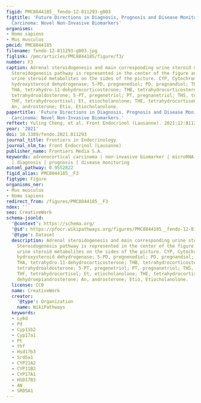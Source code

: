 ```yaml
---
figid: PMC8844185__fendo-12-811293-g003
figtitle: 'Future Directions in Diagnosis, Prognosis and Disease Monitoring of Adrenocortical
  Carcinoma: Novel Non-Invasive Biomarkers'
organisms:
- Homo sapiens
- Mus musculus
pmcid: PMC8844185
filename: fendo-12-811293-g003.jpg
figlink: /pmc/articles/PMC8844185/figure/f3/
number: F3
caption: Adrenal steroidogenesis and main corresponding urine steroid metabolites.
  Steroidogenesis pathway is represented in the center of the figure and the main
  urine steroid metabolites on the sides of the picture. CYP, Cytochrome P450; HSD,
  hydroxysteroid dehydrogenase; 5-PD, pregnenediol; PD, pregnandiol; THDOC, tetrahydrodeoxycorticosterone;
  THA, tetrahydro-11-dehydrocorticosterone; THB, tetrahydrocorticosterone; THALDO,
  tetrahydroaldosterone; 5-PT, pregenetriol; PT, pregnanetriol; THS, tetrahydro-11-deoxycortisol;
  THF, tetrahydrocortisol; Et, etiocholanolone; THE, tetrahydrocortisone; DHEA, dehydroepiandrosterone;
  An, androsterone; Etio, Etiocholanolone.
papertitle: 'Future Directions in Diagnosis, Prognosis and Disease Monitoring of Adrenocortical
  Carcinoma: Novel Non-Invasive Biomarkers.'
reftext: Yuling Cheng, et al. Front Endocrinol (Lausanne). 2021;12:811293.
year: '2021'
doi: 10.3389/fendo.2021.811293
journal_title: Frontiers in Endocrinology
journal_nlm_ta: Front Endocrinol (Lausanne)
publisher_name: Frontiers Media S.A.
keywords: adrenocortical carcinoma | non-invasive biomarker | microRNA | steroid profiling
  | diagnosis | prognosis | disease monitoring
automl_pathway: 0.9552822
figid_alias: PMC8844185__F3
figtype: Figure
organisms_ner:
- Mus musculus
- Homo sapiens
redirect_from: /figures/PMC8844185__F3
ndex: ''
seo: CreativeWork
schema-jsonld:
  '@context': https://schema.org/
  '@id': https://pfocr.wikipathways.org/figures/PMC8844185__fendo-12-811293-g003.html
  '@type': Dataset
  description: Adrenal steroidogenesis and main corresponding urine steroid metabolites.
    Steroidogenesis pathway is represented in the center of the figure and the main
    urine steroid metabolites on the sides of the picture. CYP, Cytochrome P450; HSD,
    hydroxysteroid dehydrogenase; 5-PD, pregnenediol; PD, pregnandiol; THDOC, tetrahydrodeoxycorticosterone;
    THA, tetrahydro-11-dehydrocorticosterone; THB, tetrahydrocorticosterone; THALDO,
    tetrahydroaldosterone; 5-PT, pregenetriol; PT, pregnanetriol; THS, tetrahydro-11-deoxycortisol;
    THF, tetrahydrocortisol; Et, etiocholanolone; THE, tetrahydrocortisone; DHEA,
    dehydroepiandrosterone; An, androsterone; Etio, Etiocholanolone.
  license: CC0
  name: CreativeWork
  creator:
    '@type': Organization
    name: WikiPathways
  keywords:
  - Ly6d
  - Pd
  - Cyp11b2
  - Cyp17a1
  - Pt
  - thf
  - Hsd17b3
  - Srd5a1
  - CYP21A2
  - CYP11B2
  - CYP17A1
  - HSD17B3
  - AN
  - SRD5A1
---
```

